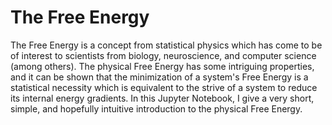 # The Free Energy

The Free Energy is a concept from statistical physics which has come to be of interest to scientists from biology, neuroscience, and computer science (among others). The physical Free Energy has some intriguing properties, and it can be shown that the minimization of a system's Free Energy is a statistical necessity which is equivalent to the strive of a system to reduce its internal energy gradients. In this Jupyter Notebook, I give a very short, simple, and hopefully intuitive introduction to the physical Free Energy.
